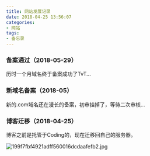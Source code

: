 ```yaml
---
title: 网站发展记录
date: 2018-04-25 13:56:07
categories:
- 网站
tags:
- 备忘录
---
```


### 备案通过（2018-05-29）

历时一个月域名终于备案成功了TvT...

### 新域名备案（2018-05）

新的.com域名还在漫长的备案，初审挂掉了，等待二次审核...

### 博客迁移（2018-04-25）

博客之前是托管于Coding的，现在迁移回自己的服务器。

![199f7fbf4921adff560016dcdaafefb2.jpg](https://i.loli.net/2018/04/25/5ae01a9d7712a.jpg)